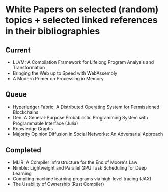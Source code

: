 # White Papers on selected (random) topics + selected linked references in their bibliographies

## Current
* LLVM: A Compilation Framework for Lifelong Program Analysis and Transformation
* Bringing the Web up to Speed with WebAssembly
* A Modern Primer on Processing in Memory

## Queue
* Hyperledger Fabric: A Distributed Operating System for Permissioned Blockchains
* Gen: A General-Purpose Probabilistic Programming System with Programmable Interface (Julia)
* Knowledge Graphs
* Majority Opinion Diffusion in Social Networks: An Adversarial Approach

## Completed
* MLIR: A Compiler Infrastructure for the End of Moore's Law
* Nimble: Lightweight and Parallel GPU Task Scheduling for Deep Learning
* Compiling machine learning programs via high-level tracing (JAX)
* The Usability of Ownership (Rust Compiler)